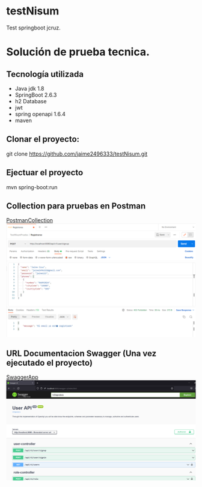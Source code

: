 # testNisum
Test springboot jcruz.

# Solución de prueba tecnica.

## Tecnología utilizada

- Java jdk 1.8
- SpringBoot 2.6.3
- h2 Database
- jwt
- spring openapi 1.6.4
- maven

## Clonar el proyecto:
git clone https://github.com/jaime2496333/testNisum.git

## Ejectuar el proyecto
mvn spring-boot:run

## Collection para pruebas en Postman
[PostmanCollection](https://github.com/jaime2496333/testNisum/blob/main/doc/TestNisumPrueba.postman_collection.json) 
![image](https://github.com/jaime2496333/testNisum/blob/main/doc/PostmanPost.png)


## URL Documentacion Swagger (Una vez ejecutado el proyecto)
[SwaggerApp](http://localhost:8080/swagger-ui/index.html) 
![image](https://github.com/jaime2496333/testNisum/blob/main/doc/swagger-ui.png)







